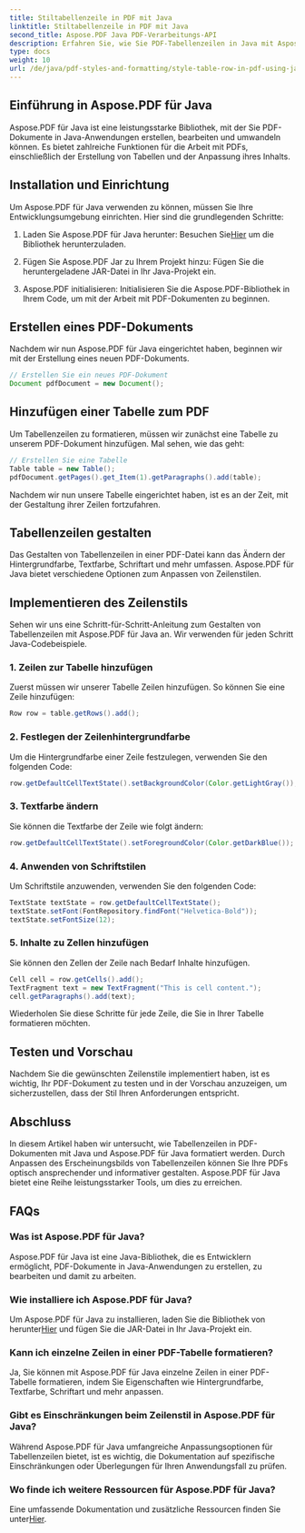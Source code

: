 ```yaml
---
title: Stiltabellenzeile in PDF mit Java
linktitle: Stiltabellenzeile in PDF mit Java
second_title: Aspose.PDF Java PDF-Verarbeitungs-API
description: Erfahren Sie, wie Sie PDF-Tabellenzeilen in Java mit Aspose.PDF für Java formatieren. Passen Sie Farben an, fügen Sie Rahmen hinzu und mehr in dieser umfassenden Anleitung.
type: docs
weight: 10
url: /de/java/pdf-styles-and-formatting/style-table-row-in-pdf-using-java/
---
```


## Einführung in Aspose.PDF für Java

Aspose.PDF für Java ist eine leistungsstarke Bibliothek, mit der Sie PDF-Dokumente in Java-Anwendungen erstellen, bearbeiten und umwandeln können. Es bietet zahlreiche Funktionen für die Arbeit mit PDFs, einschließlich der Erstellung von Tabellen und der Anpassung ihres Inhalts.

## Installation und Einrichtung

Um Aspose.PDF für Java verwenden zu können, müssen Sie Ihre Entwicklungsumgebung einrichten. Hier sind die grundlegenden Schritte:

1.  Laden Sie Aspose.PDF für Java herunter: Besuchen Sie[Hier](https://releases.aspose.com/pdf/java/) um die Bibliothek herunterzuladen.

2. Fügen Sie Aspose.PDF Jar zu Ihrem Projekt hinzu: Fügen Sie die heruntergeladene JAR-Datei in Ihr Java-Projekt ein.

3. Aspose.PDF initialisieren: Initialisieren Sie die Aspose.PDF-Bibliothek in Ihrem Code, um mit der Arbeit mit PDF-Dokumenten zu beginnen.

## Erstellen eines PDF-Dokuments

Nachdem wir nun Aspose.PDF für Java eingerichtet haben, beginnen wir mit der Erstellung eines neuen PDF-Dokuments.

```java
// Erstellen Sie ein neues PDF-Dokument
Document pdfDocument = new Document();
```

## Hinzufügen einer Tabelle zum PDF

Um Tabellenzeilen zu formatieren, müssen wir zunächst eine Tabelle zu unserem PDF-Dokument hinzufügen. Mal sehen, wie das geht:

```java
// Erstellen Sie eine Tabelle
Table table = new Table();
pdfDocument.getPages().get_Item(1).getParagraphs().add(table);
```

Nachdem wir nun unsere Tabelle eingerichtet haben, ist es an der Zeit, mit der Gestaltung ihrer Zeilen fortzufahren.

## Tabellenzeilen gestalten

Das Gestalten von Tabellenzeilen in einer PDF-Datei kann das Ändern der Hintergrundfarbe, Textfarbe, Schriftart und mehr umfassen. Aspose.PDF für Java bietet verschiedene Optionen zum Anpassen von Zeilenstilen.

## Implementieren des Zeilenstils

Sehen wir uns eine Schritt-für-Schritt-Anleitung zum Gestalten von Tabellenzeilen mit Aspose.PDF für Java an. Wir verwenden für jeden Schritt Java-Codebeispiele.

### 1. Zeilen zur Tabelle hinzufügen

Zuerst müssen wir unserer Tabelle Zeilen hinzufügen. So können Sie eine Zeile hinzufügen:

```java
Row row = table.getRows().add();
```

### 2. Festlegen der Zeilenhintergrundfarbe

Um die Hintergrundfarbe einer Zeile festzulegen, verwenden Sie den folgenden Code:

```java
row.getDefaultCellTextState().setBackgroundColor(Color.getLightGray());
```

### 3. Textfarbe ändern

Sie können die Textfarbe der Zeile wie folgt ändern:

```java
row.getDefaultCellTextState().setForegroundColor(Color.getDarkBlue());
```

### 4. Anwenden von Schriftstilen

Um Schriftstile anzuwenden, verwenden Sie den folgenden Code:

```java
TextState textState = row.getDefaultCellTextState();
textState.setFont(FontRepository.findFont("Helvetica-Bold"));
textState.setFontSize(12);
```

### 5. Inhalte zu Zellen hinzufügen

Sie können den Zellen der Zeile nach Bedarf Inhalte hinzufügen.

```java
Cell cell = row.getCells().add();
TextFragment text = new TextFragment("This is cell content.");
cell.getParagraphs().add(text);
```

Wiederholen Sie diese Schritte für jede Zeile, die Sie in Ihrer Tabelle formatieren möchten.

## Testen und Vorschau

Nachdem Sie die gewünschten Zeilenstile implementiert haben, ist es wichtig, Ihr PDF-Dokument zu testen und in der Vorschau anzuzeigen, um sicherzustellen, dass der Stil Ihren Anforderungen entspricht.

## Abschluss

In diesem Artikel haben wir untersucht, wie Tabellenzeilen in PDF-Dokumenten mit Java und Aspose.PDF für Java formatiert werden. Durch Anpassen des Erscheinungsbilds von Tabellenzeilen können Sie Ihre PDFs optisch ansprechender und informativer gestalten. Aspose.PDF für Java bietet eine Reihe leistungsstarker Tools, um dies zu erreichen.

## FAQs

### Was ist Aspose.PDF für Java?

Aspose.PDF für Java ist eine Java-Bibliothek, die es Entwicklern ermöglicht, PDF-Dokumente in Java-Anwendungen zu erstellen, zu bearbeiten und damit zu arbeiten.

### Wie installiere ich Aspose.PDF für Java?

 Um Aspose.PDF für Java zu installieren, laden Sie die Bibliothek von herunter[Hier](https://releases.aspose.com/pdf/java/) und fügen Sie die JAR-Datei in Ihr Java-Projekt ein.

### Kann ich einzelne Zeilen in einer PDF-Tabelle formatieren?

Ja, Sie können mit Aspose.PDF für Java einzelne Zeilen in einer PDF-Tabelle formatieren, indem Sie Eigenschaften wie Hintergrundfarbe, Textfarbe, Schriftart und mehr anpassen.

### Gibt es Einschränkungen beim Zeilenstil in Aspose.PDF für Java?

Während Aspose.PDF für Java umfangreiche Anpassungsoptionen für Tabellenzeilen bietet, ist es wichtig, die Dokumentation auf spezifische Einschränkungen oder Überlegungen für Ihren Anwendungsfall zu prüfen.

### Wo finde ich weitere Ressourcen für Aspose.PDF für Java?

 Eine umfassende Dokumentation und zusätzliche Ressourcen finden Sie unter[Hier](https://reference.aspose.com/pdf/java/).